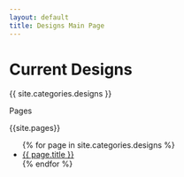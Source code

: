 ```yaml
---
layout: default
title: Designs Main Page
---
```


# Current Designs

{{ site.categories.designs }}

Pages

{{site.pages}}

<ul>
  {% for page in site.categories.designs %}
    <li>
      <a href="{{ page.url }}">{{ page.title }}</a>
    </li>
  {% endfor %}
</ul>
